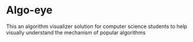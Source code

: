 # Algo-eye
This an algorithm visualizer solution for computer science students to help visually understand the mechanism of popular algorithms

